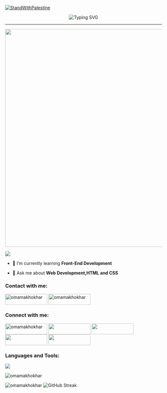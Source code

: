 [![StandWithPalestine](https://raw.githubusercontent.com/Safouene1/support-palestine-banner/master/StandWithPalestine.svg)](https://github.com/Safouene1/support-palestine-banner)
<p align="center"><img src="https://readme-typing-svg.herokuapp.com?font=Changa&weight=500&size=38&duration=5025&pause=1010&color=0097B2&background=15192000&center=true&vCenter=true&repeat=false&random=false&width=550&height=25&lines=Hello%2C+There!;I'm+Omama+Khokhar" alt="Typing SVG" /></p>

---

<p align="center"><img src="https://i.pinimg.com/originals/44/c7/c1/44c7c1f3fbd68b2151c37af5f08198f1.gif" width="700px" ></p>

<p align="left"><a href="https://visitorbadge.io/status?path=https%3A%2F%2Fgithub.com%2FOmamaKhokhar"><img src="https://api.visitorbadge.io/api/visitors?path=https%3A%2F%2Fgithub.com%2FOmamaKhokhar&label=PROFILE%20VIEWS&labelColor=%23151920&countColor=%230097b2&labelStyle=upper" /></a></p>

- 🎯 I’m currently learning **Front-End Development**

- 💬 Ask me about **Web Development,HTML and CSS**

<h3 align="left">Contact with me:</h3>
<p align="left">
<a href="mailto:workwithomama@outlook.com" target="blank"><img align="center" src="https://img.shields.io/badge/Outlook-0078D4?style=for-the-badge&logo=microsoft-outlook&logoColor=white" alt="omamakhokhar" width="135px" height="35px"/></a>
<a href="mailto:workwithomama@gmail.com" target="blank"><img align="center" src="https://img.shields.io/badge/Gmail-D14836?style=for-the-badge&logo=gmail&logoColor=white" alt="omamakhokhar" width="135px" height="35px"/></a>
</p>


<h3 align="left">Connect with me:</h3>
<p align="left">
<a href="https://linkedin.com/in/omamakhokhar" target="blank"><img align="center" src="https://img.shields.io/badge/LinkedIn-0077B5?style=for-the-badge&logo=linkedin&logoColor=white" alt="omamakhokhar" width="135px" height="35px"/></a>
<a href="https://dev.to/omamakhokhar" target="blank"><img align="center" src="https://img.shields.io/badge/dev.to-0A0A0A?style=for-the-badge&logo=devdotto&logoColor=white" width="135px" height="35px" /></a>
<a href="https://stackoverflow.com/users/23182618/omama-khokhar" target="blank"><img align="center" src="https://img.shields.io/badge/Stack_Overflow-FE7A16?style=for-the-badge&logo=stack-overflow&logoColor=white" width="135px" height="35px" /></a>
<a href="https://medium.com/@omamakhokhar" target="blank"><img align="center" src="https://img.shields.io/badge/Medium-12100E?style=for-the-badge&logo=medium&logoColor=white" width="135px" height="35px" /></a>
<a href="https://www.leetcode.com/omamakhokhar" target="blank"><img align="center" src="https://img.shields.io/badge/-LeetCode-FFA116?style=for-the-badge&logo=LeetCode&logoColor=black" width="135px" height="35px"/></a>
</p>

<h3 align="left">Languages and Tools:</h3>
<p align="left">
  <a href="https://skillicons.dev">
    <img src="https://skillicons.dev/icons?i=html,css,ai&theme=dark" />
  </a>
</p>

<p><img src="https://github-readme-stats.vercel.app/api/top-langs?username=omamakhokhar&show_icons=true&locale=en&layout=compact" alt="omamakhokhar" /></p>
<img src="https://github-readme-stats.vercel.app/api?username=omamakhokhar&show_icons=true&locale=en&card_width=480&rank_icon=github&bg_color=151920&ring_color=0097B2&border_color=0097B2&icon_color=006F83&title_color=0097B2&text_color=FFFFFF" alt="omamakhokhar" />
<img src="https://streak-stats.demolab.com?user=omamakhokhar&hide_border=true&border_radius=5&date_format=j%20M%5B%20Y%5D&card_width=480&background=151920&border=080B0F&stroke=080B0F&ring=0097B2&fire=006F83&currStreakNum=006F83&sideNums=006F83&currStreakLabel=FFFFFF&sideLabels=FFFFFF&dates=FFFFFF&excludeDaysLabel=FFFFFF" alt="GitHub Streak" />
